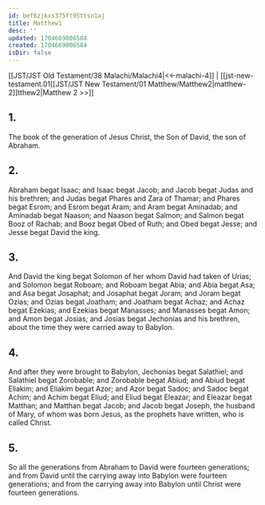```yaml
---
id: bef6zjkxs375ft95ttsn1aj
title: Matthew1
desc: ''
updated: 1704669006584
created: 1704669006584
isDir: false
---
```

[[JST/JST Old Testament/38 Malachi/Malachi4|<<-malachi-4]] | [[jst-new-testament.01[[JST/JST New Testament/01 Matthew/Matthew2|matthew-2]]tthew2|Matthew 2 >>]]
## 1.
The book of the generation of Jesus Christ, the Son of David, the son of Abraham.
## 2.
Abraham begat Isaac; and Isaac begat Jacob; and Jacob begat Judas and his brethren; and Judas begat Phares and Zara of Thamar; and Phares begat Esrom; and Esrom begat Aram; and Aram begat Aminadab; and Aminadab begat Naason; and Naason begat Salmon; and Salmon begat Booz of Rachab; and Booz begat Obed of Ruth; and Obed begat Jesse; and Jesse begat David the king.
## 3.
And David the king begat Solomon of her whom David had taken of Urias; and Solomon begat Roboam; and Roboam begat Abia; and Abia begat Asa; and Asa begat Josaphat; and Josaphat begat Joram; and Joram begat Ozias; and Ozias begat Joatham; and Joatham begat Achaz; and Achaz begat Ezekias; and Ezekias begat Manasses; and Manasses begat Amon; and Amon begat Josias; and Josias begat Jechonias and his brethren, about the time they were carried away to Babylon.
## 4.
And after they were brought to Babylon, Jechonias begat Salathiel; and Salathiel begat Zorobable; and Zorobable begat Abiud; and Abiud begat Eliakim; and Eliakim begat Azor; and Azor begat Sadoc; and Sadoc begat Achim; and Achim begat Eliud; and Eliud begat Eleazar; and Eleazar begat Matthan; and Matthan begat Jacob; and Jacob begat Joseph, the husband of Mary, of whom was born Jesus, as the prophets have written, who is called Christ.
## 5.
So all the generations from Abraham to David were fourteen generations; and from David until the carrying away into Babylon were fourteen generations; and from the carrying away into Babylon until Christ were fourteen generations.

